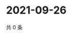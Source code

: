 # 2021-09-26

共 0 条

<!-- BEGIN WEIBO -->
<!-- 最后更新时间 Sun Sep 26 2021 04:13:38 GMT+0800 (China Standard Time) -->

<!-- END WEIBO -->
